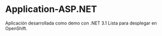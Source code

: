 # Application-ASP.NET

Aplicación desarrollada como demo con .NET 3.1
Lista para desplegar en OpenShift.
